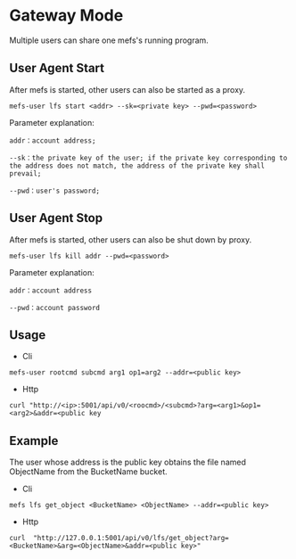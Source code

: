 # Gateway Mode

Multiple users can share one mefs's running program. 

## User Agent Start

After mefs is started, other users can also be started as a proxy.

```shell
mefs-user lfs start <addr> --sk=<private key> --pwd=<password>
```

Parameter explanation:

```shell
addr：account address;

--sk：the private key of the user; if the private key corresponding to the address does not match, the address of the private key shall prevail;

--pwd：user's password;
```

## User Agent Stop

After mefs is started, other users can also be shut down by proxy.

```shell
mefs-user lfs kill addr --pwd=<password>
```

Parameter explanation:

```shell
addr：account address

--pwd：account password
```

## Usage

- Cli

```shell
mefs-user rootcmd subcmd arg1 op1=arg2 --addr=<public key>
```

- Http

```shell
curl "http://<ip>:5001/api/v0/<roocmd>/<subcmd>?arg=<arg1>&op1=<arg2>&addr=<public key
```

## Example

The user whose address is the public key obtains the file named ObjectName from the BucketName bucket.

- Cli

```shell
mefs lfs get_object <BucketName> <ObjectName> --addr=<public key>
```

- Http

```shell
curl  "http://127.0.0.1:5001/api/v0/lfs/get_object?arg=<BucketName>&arg=<ObjectName>&addr=<public key>"
```
